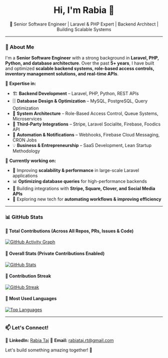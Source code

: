 <h1 align="center">Hi, I'm Rabia 👋</h1>

<p align="center">
🚀 Senior Software Engineer | Laravel & PHP Expert | Backend Architect | Building Scalable Systems
</p>

---

### 🔹 About Me  
I'm a **Senior Software Engineer** with a strong background in **Laravel, PHP, Python, and database architecture**. Over the past **5+ years**, I have built and optimized **scalable backend systems, role-based access controls, inventory management solutions, and real-time APIs**.  

🔹 **Expertise in:**  
- 🏗 **Backend Development** – Laravel, PHP, Python, REST APIs  
- 🗄 **Database Design & Optimization** – MySQL, PostgreSQL, Query Optimization  
- 🏢 **System Architecture** – Role-Based Access Control, Queue Systems, Microservices  
- 🔗 **Third-Party Integrations** – Stripe, Laravel Socialite, Firebase, Foodics API  
- 🔔 **Automation & Notifications** – Webhooks, Firebase Cloud Messaging, CRON Jobs  
- 💡 **Business & Entrepreneurship** – SaaS Development, Lean Startup Methodology  

💼 **Currently working on:**  
- 🚀 Improving **scalability & performance** in large-scale Laravel applications  
- 📊 **Optimizing database queries** for high-performance backends  
- 🔗 Building integrations with **Stripe, Square, Clover, and Social Media APIs**  
- 🎯 Exploring new tech for **automating workflows & improving efficiency**  

---

### 📊 GitHub Stats  

#### **🔹 Total Contributions (Across All Repos, PRs, Issues & Code)**
[![GitHub Activity Graph](https://github-readme-activity-graph.vercel.app/graph?username=Rabia78665&theme=react-dark)](https://github.com/Rabia78665)

#### **🔹 Overall Stats (Private Contributions Enabled)**
[![GitHub Stats](https://github-readme-stats.vercel.app/api?username=Rabia78665&show_icons=true&count_private=true&theme=radical)](https://github.com/Rabia78665)

#### **🔹 Contribution Streak**
[![GitHub Streak](https://github-readme-streak-stats.herokuapp.com/?user=Rabia78665&theme=radical)](https://github.com/Rabia78665)

#### **🔹 Most Used Languages**
[![Top Languages](https://github-readme-stats.vercel.app/api/top-langs/?username=Rabia78665&layout=compact&theme=radical&count_private=true)](https://github.com/Rabia78665)


---

### 📫 Let's Connect!  
🔗 **LinkedIn:** [Rabia Taj](https://www.linkedin.com/in/rabia-t-003387a3/)
📩 **Email:** [rabiataj.rt@gmail.com](mailto:rabiataj.rt@gmail.com)  

Let's build something amazing together! 🚀
